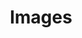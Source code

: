 ---
ee_id_show: '4360'
site: '1'
type: '5'
title: Images
url: images
year: '2016'
venue: Fridericianum
state_country: Kassel
pitch: "​Group ... shared a room with Michel Majerus! OMG~~~~!"
ps: ''
imgs: images-2018-02-database-uk--lcbR.jpg,images-2018-02-database-uk--wvJ4.jpg
things: "[7] [2002-001-super-mario-clouds] 2002-001 Super Mario Clouds,[11] [2003-002-data-diaries]
  2003-002 Data Diaries"
layout: shows
---